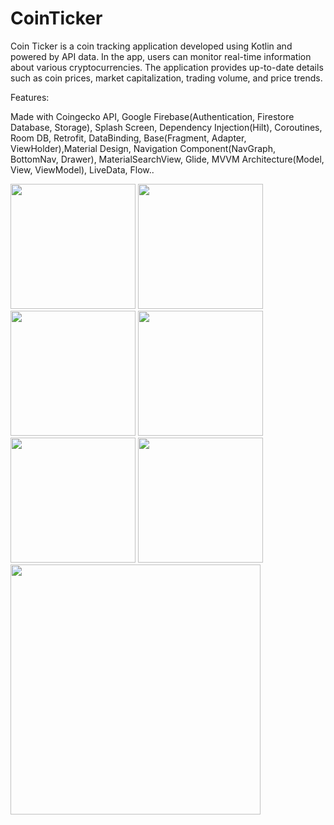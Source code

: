 # CoinTicker

Coin Ticker is a coin tracking application developed using Kotlin and powered by API data. In the app, users can monitor real-time 
information about various cryptocurrencies. The application provides up-to-date details such as coin prices, market capitalization, 
trading volume, and price trends.


Features: 

Made with Coingecko API, Google Firebase(Authentication, Firestore Database, Storage), Splash Screen, Dependency Injection(Hilt),
Coroutines, Room DB, Retrofit, DataBinding, Base(Fragment, Adapter, ViewHolder),Material Design, Navigation Component(NavGraph, BottomNav, Drawer), 
MaterialSearchView, Glide, MVVM Architecture(Model, View, ViewModel), LiveData, Flow..

<img width="200" src="https://github.com/busramacak/CoinTicker/assets/115944594/d53ac4be-16bb-4fb3-b946-cd68967ddfa5" />
<img width="200" src="https://github.com/busramacak/CoinTicker/assets/115944594/1d6f27b9-d9db-4047-b9ba-6aefbd9a9017" />
<img width="200" src="https://github.com/busramacak/CoinTicker/assets/115944594/839df965-618e-4692-b4d1-6ec8297c6569" />
<img width="200" src="https://github.com/busramacak/CoinTicker/assets/115944594/4748839d-90df-4776-a455-597e56b1038e" />
<img width="200" src="https://github.com/busramacak/CoinTicker/assets/115944594/3d3f7ce6-05e3-4c88-b627-b9b57c74775a" />
<img width="200" src="https://github.com/busramacak/CoinTicker/assets/115944594/a2443aa1-19ea-45a3-8d39-7b3f31749d6a" />

<img width="400" src="https://github.com/busramacak/CoinTicker/assets/115944594/5ae8312c-0df9-4cf1-9bc0-4d273c68f45f" />

